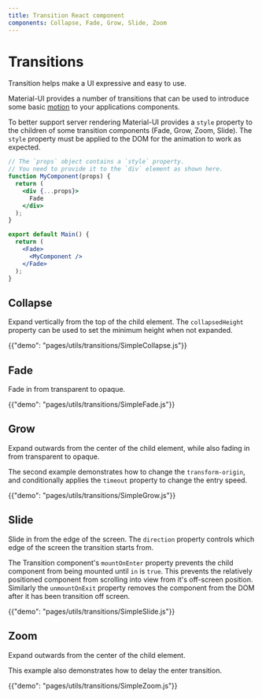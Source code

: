 ```yaml
---
title: Transition React component
components: Collapse, Fade, Grow, Slide, Zoom
---
```


# Transitions

<p class="description">Transition helps make a UI expressive and easy to use.</p>

Material-UI provides a number of transitions that can be used to introduce some basic
[motion](https://material.io/design/motion/)
to your applications components.

To better support server rendering Material-UI provides a `style` property
to the children of some transition components (Fade, Grow, Zoom, Slide).
The `style` property must be applied to the DOM for the animation to work as expected.

```jsx
// The `props` object contains a `style` property.
// You need to provide it to the `div` element as shown here.
function MyComponent(props) {
  return (
    <div {...props}>
      Fade
    </div>
  );
}

export default Main() {
  return (
    <Fade>
      <MyComponent />
    </Fade>
  );
}
```

## Collapse

Expand vertically from the top of the child element.
The `collapsedHeight` property can be used to set the minimum height when not expanded.

{{"demo": "pages/utils/transitions/SimpleCollapse.js"}}

## Fade

Fade in from transparent to opaque.

{{"demo": "pages/utils/transitions/SimpleFade.js"}}

## Grow

Expand outwards from the center of the child element, while also fading in
from transparent to opaque.

The second example demonstrates how to change the `transform-origin`, and conditionally applies
the `timeout` property to change the entry speed.

{{"demo": "pages/utils/transitions/SimpleGrow.js"}}

## Slide

Slide in from the edge of the screen.
The `direction` property controls which edge of the screen the transition starts from.

The Transition component's  `mountOnEnter` property prevents the child component from being mounted
until `in` is `true`. This prevents the relatively positioned component from scrolling into view
from it's off-screen position. Similarly the `unmountOnExit` property removes the component
from the DOM after it has been transition off screen.

{{"demo": "pages/utils/transitions/SimpleSlide.js"}}

## Zoom

Expand outwards from the center of the child element.

This example also demonstrates how to delay the enter transition.

{{"demo": "pages/utils/transitions/SimpleZoom.js"}}
